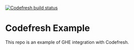[![Codefresh build status]( https://g.codefresh.io/api/badges/build?repoOwner=pprommer&repoName=codefresh-example&branch=master&pipelineName=codefresh-example&accountName=pprommer&type=cf-1)]( https://g.codefresh.io/repositories/pprommer/codefresh-example/builds?filter=trigger:build;branch:master;service:5886feaec90ecb0100fccb8f~codefresh-example)

# Codefresh Example
This repo is an example of GHE integration with Codefresh.

